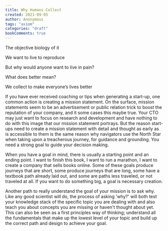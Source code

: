 ```yaml
---
title: Why Humans Collect
created: 2021-09-05
author: Anonymous
tags: "axiom"
categories: "draft"
bookComments: true
---
```


The objective biology of it

We want to live to reproduce

But why would anyone want to live in pain?

What does better mean?

We collect to make everyone’s lives better

If you have ever received coaching or tips when generating a start-up, one common action is creating a mission statement. On the surface, mission statements seem to be an advertisement or public relation trick to boost the reputation of your company, and it some cases this maybe true. Your CTO may just want to focus on research and development and have nothing to do with this image that our mission statement portrays. But the reason start-ups need to create a mission statement with detail and thought as early as is accessible to them is the same reason why navigators use the North Star when taking upon a treacherous journey, for guidance and grounding.  You need a strong goal to guide your decision making.

When you have a goal in mind, there is usually a starting point and an ending point. I want to finish this book, I want to run a marathon, I want to create a company that sells books online. Some of these goals produce journeys that are short, some produce journeys that are long, some have a textbook path already laid out, and some are paths less traveled, or not traveled at all.  If you want to do something big, a goal is necessary creation.

Another path to really understand the goal of your mission is to ask why.  Like any good scientist will do, the process of asking 'why?' will both test your knowledge stack of the specific topic you are dealing with and also teach you about concepts you are missing or haven't thought about yet.  This can also be seen as a first principles way of thinking; understand all the fundamentals that make up the lowest level of your topic and build up the correct path and design to achieve your goal.
